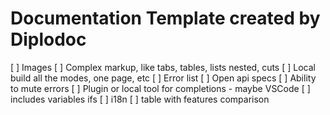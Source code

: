 # Documentation Template created by Diplodoc

[ ] Images
[ ] Complex markup, like tabs, tables, lists nested, cuts
[ ] Local build all the modes, one page, etc
[ ] Error list
[ ] Open api specs
[ ] Ability to mute errors
[ ] Plugin or local tool for completions - maybe VSCode
[ ] includes variables ifs
[ ] i18n
[ ] table with features comparison
